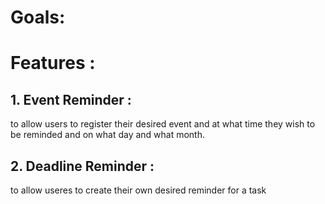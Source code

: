 # Goals:

# Features :
## 1. Event Reminder :
to allow users to register their desired event and at what time they wish to be reminded and on what day and what month.
## 2. Deadline Reminder :
to allow useres to create their own desired reminder for a task
